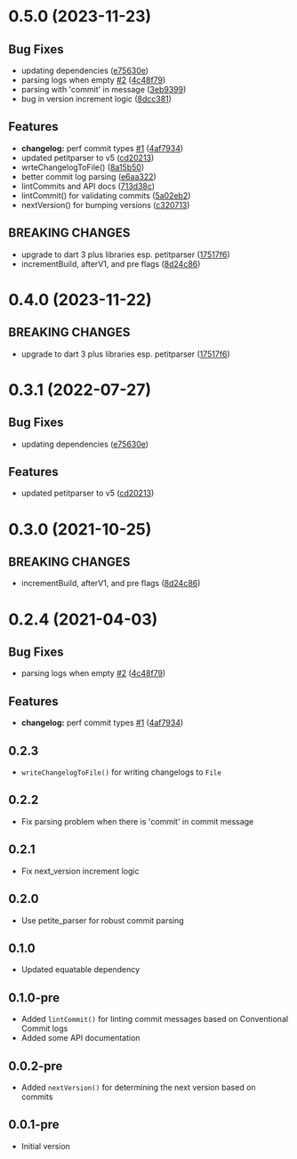 # 0.5.0 (2023-11-23)

## Bug Fixes

- updating dependencies ([e75630e](commit/e75630e))
- parsing logs when empty [#2](issues/2) ([4c48f79](commit/4c48f79))
- parsing with 'commit' in message ([3eb9399](commit/3eb9399))
- bug in version increment logic ([8dcc381](commit/8dcc381))

## Features

- **changelog:** perf commit types [#1](issues/1) ([4af7934](commit/4af7934))
- updated petitparser to v5 ([cd20213](commit/cd20213))
- wrteChangelogToFile() ([8a15b50](commit/8a15b50))
- better commit log parsing ([e6aa322](commit/e6aa322))
- lintCommits and API docs ([713d38c](commit/713d38c))
- lintCommit() for validating commits ([5a02eb2](commit/5a02eb2))
- nextVersion() for bumping versions ([c320713](commit/c320713))

## BREAKING CHANGES

- upgrade to dart 3 plus libraries esp. petitparser ([17517f6](commit/17517f6))
- incrementBuild, afterV1, and pre flags ([8d24c86](commit/8d24c86))

# 0.4.0 (2023-11-22)

## BREAKING CHANGES

- upgrade to dart 3 plus libraries esp. petitparser ([17517f6](commit/17517f6))

# 0.3.1 (2022-07-27)

## Bug Fixes

- updating dependencies ([e75630e](commit/e75630e))

## Features

- updated petitparser to v5 ([cd20213](commit/cd20213))

# 0.3.0 (2021-10-25)

## BREAKING CHANGES

- incrementBuild, afterV1, and pre flags ([8d24c86](commit/8d24c86))

# 0.2.4 (2021-04-03)

## Bug Fixes

- parsing logs when empty [#2](issues/2) ([4c48f79](commit/4c48f79))

## Features

- **changelog:** perf commit types [#1](issues/1) ([4af7934](commit/4af7934))

## 0.2.3

- `writeChangelogToFile()` for writing changelogs to `File`

## 0.2.2

- Fix parsing problem when there is 'commit' in commit message

## 0.2.1

- Fix next_version increment logic

## 0.2.0

- Use petite_parser for robust commit parsing

## 0.1.0

- Updated equatable dependency

## 0.1.0-pre

- Added `lintCommit()` for linting commit messages based on Conventional Commit
  logs
- Added some API documentation

## 0.0.2-pre

- Added `nextVersion()` for determining the next version based on commits

## 0.0.1-pre

- Initial version
